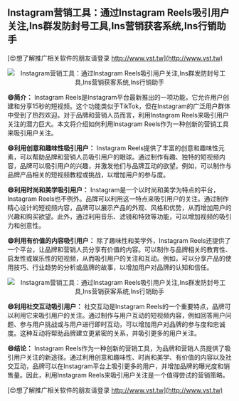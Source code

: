## **Instagram营销工具：通过Instagram Reels吸引用户关注,Ins群发防封号工具,Ins营销获客系统,Ins行销助手**

[😍想了解推广相关软件的朋友请登录 http://www.vst.tw](http://www.vst.tw)

 <center><img src="https://vst.tw/MP4/tuiguang/png/3.png" alt="Instagram营销工具：通过Instagram Reels吸引用户关注,Ins群发防封号工具,Ins营销获客系统,Ins行销助手"></center>

**😄简介：**
Instagram Reels是Instagram平台最新推出的一项功能，它允许用户创建和分享15秒的短视频。这个功能类似于TikTok，但在Instagram的广泛用户群体中受到了热烈欢迎。对于品牌和营销人员而言，利用Instagram Reels来吸引用户关注的潜力巨大。本文将介绍如何利用Instagram Reels作为一种创新的营销工具来吸引用户关注。

**😄利用创意和趣味性吸引用户：**
Instagram Reels提供了丰富的创意和趣味性元素，可以帮助品牌和营销人员吸引用户的眼球。通过制作有趣、独特的短视频内容，品牌可以吸引用户的兴趣，并激发他们与品牌互动的欲望。例如，可以制作与品牌产品相关的短视频教程或挑战，以增加用户的参与度。

**😄利用时尚和美学吸引用户：**
Instagram是一个以时尚和美学为特点的平台，Instagram Reels也不例外。品牌可以利用这一特点来吸引用户的关注。通过制作精心设计的短视频内容，品牌可以展示产品的外观、风格和优势，从而增加用户的兴趣和购买欲望。此外，通过利用音乐、滤镜和特效等功能，可以增加视频的吸引力和创意性。

**😄利用有价值的内容吸引用户：**
除了趣味性和美学外，Instagram Reels还提供了一个平台，让品牌和营销人员分享有价值的内容。可以制作与品牌相关的教育性、启发性或娱乐性的短视频，从而吸引用户的关注和互动。例如，可以分享产品的使用技巧、行业趋势的分析或品牌的故事，以增加用户对品牌的认知和信任。

 <center><img src="https://vst.tw/MP4/tuiguang/png/4.png" alt="Instagram营销工具：通过Instagram Reels吸引用户关注,Ins群发防封号工具,Ins营销获客系统,Ins行销助手"></center>

**😄利用社交互动吸引用户：**
社交互动是Instagram Reels的一个重要特点，品牌可以利用它来吸引用户的关注。通过制作与用户互动的短视频内容，例如回答用户问题、参与用户挑战或与用户进行即时互动，可以增加用户对品牌的参与度和忠诚度。这种互动将帮助品牌建立更紧密的关系，并吸引更多的用户关注。

**😄结论：**
Instagram Reels作为一种创新的营销工具，为品牌和营销人员提供了吸引用户关注的新途径。通过利用创意和趣味性、时尚和美学、有价值的内容以及社交互动，品牌可以在Instagram平台上吸引更多的用户，并增加品牌的曝光度和销售量。因此，利用Instagram Reels来吸引用户关注是一个值得尝试的营销策略。

[😍想了解推广相关软件的朋友请登录 http://www.vst.tw](http://www.vst.tw)



